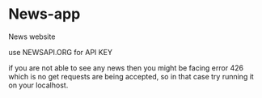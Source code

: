 # News-app
 News website


use NEWSAPI.ORG for API KEY

if you are not able to see any news then you might be facing error 426 which is no get requests are being accepted, so in that case try running it on your localhost.
